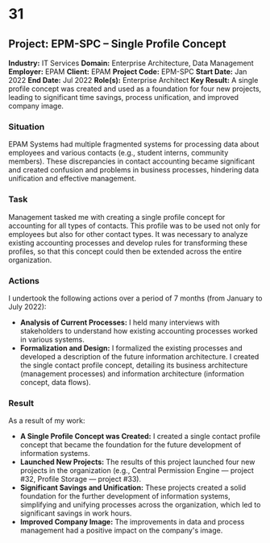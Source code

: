 # 31
## Project: EPM-SPC – Single Profile Concept

**Industry:** IT Services
**Domain:** Enterprise Architecture, Data Management
**Employer:** EPAM
**Client:** EPAM
**Project Code:** EPM-SPC
**Start Date:** Jan 2022
**End Date:** Jul 2022
**Role(s):** Enterprise Architect
**Key Result:** A single profile concept was created and used as a foundation for four new projects, leading to significant time savings, process unification, and improved company image.

### Situation
EPAM Systems had multiple fragmented systems for processing data about employees and various contacts (e.g., student interns, community members). These discrepancies in contact accounting became significant and created confusion and problems in business processes, hindering data unification and effective management.

### Task
Management tasked me with creating a single profile concept for accounting for all types of contacts. This profile was to be used not only for employees but also for other contact types. It was necessary to analyze existing accounting processes and develop rules for transforming these profiles, so that this concept could then be extended across the entire organization.

### Actions
I undertook the following actions over a period of 7 months (from January to July 2022):
* **Analysis of Current Processes:** I held many interviews with stakeholders to understand how existing accounting processes worked in various systems.
* **Formalization and Design:** I formalized the existing processes and developed a description of the future information architecture. I created the single contact profile concept, detailing its business architecture (management processes) and information architecture (information concept, data flows).

### Result
As a result of my work:
* **A Single Profile Concept was Created:** I created a single contact profile concept that became the foundation for the future development of information systems.
* **Launched New Projects:** The results of this project launched four new projects in the organization (e.g., Central Permission Engine — project #32, Profile Storage — project #33).
* **Significant Savings and Unification:** These projects created a solid foundation for the further development of information systems, simplifying and unifying processes across the organization, which led to significant savings in work hours.
* **Improved Company Image:** The improvements in data and process management had a positive impact on the company's image.

